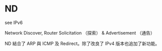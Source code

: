 # ND

see IPv6

Network Discover, Router Solicitation （探索） &amp; Advertisement （通告）

ND 結合了 ARP 與 ICMP 及 Redirect。除了改良了 IPv4 版本也追加了新功能。


